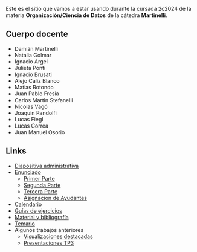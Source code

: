 Este es el sitio que vamos a estar usando durante la cursada 2c2024 de la materia **Organización/Ciencia de Datos** de la cátedra **Martinelli**.

## Cuerpo docente

* Damián Martinelli
* Natalia Golmar
* Ignacio Argel
* Julieta Ponti
* Ignacio Brusati
* Alejo Caliz Blanco
* Matias Rotondo
* Juan Pablo Fresia
* Carlos Martin Stefanelli
* Nicolas Vagó
* Joaquin Pandolfi
* Lucas Fiegl
* Lucas Correa
* Juan Manuel Osorio

## Links

* [Diapositiva administrativa](TBA)
* [Enunciado](consigna_tp_2c2024.md)
  * [Primer Parte](consigna_tp_2c2024.md#primera-entrega-analisis-exploratorio)
  * [Segunda Parte](consigna_tp_2c2024.md#segunda-entrega-visualizaciones)
  * [Tercera Parte](consigna_tp_2c2024.md#tercera-entrega-spark)
  * [Asignacion de Ayudantes](consigna_tp_2c2024.md#asignaciones-de-ayudantes)  
* [Calendario](calendario_2024_2c.md)
* [Guías de ejercicios](/guias)
* [Material y bibliografía](materiales.md)
* [Temario](temario.md)
* Algunos trabajos anteriores
  * [Visualizaciones destacadas](visualizaciones.md)
  * [Presentaciones TP3](tps4.md)
